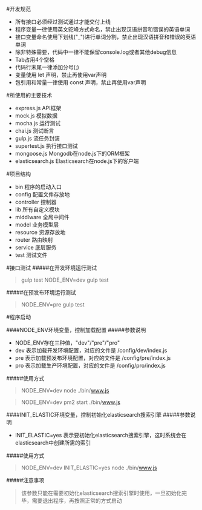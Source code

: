 #开发规范
- 所有接口必须经过测试通过才能交付上线
- 程序变量一律使用英文驼峰方式命名，禁止出现汉语拼音和错误的英语单词
- 接口变量命名使用下划线("_")进行单词分割，禁止出现汉语拼音和错误的英语单词
- 除非特殊需要，代码中一律不能保留console.log或者其他debug信息
- Tab占用4个空格
- 代码行末尾一律添加分号(;)
- 变量使用 let 声明，禁止再使用var声明
- 包引用和常量一律使用 const 声明，禁止再使用var声明

#所使用的主要技术
- express.js API框架
- mock.js 模拟数据
- mocha.js 运行测试
- chai.js 测试断言
- gulp.js 流任务封装
- supertest.js 执行接口测试
- mongoose.js Mongodb在node.js下的ORM框架
- elasticsearch.js Elasticsearch在node.js下的客户端

#项目结构
- bin 程序的启动入口
- config 配置文件存放地
- controller 控制器
- lib 所有自定义模块
- middlware 全局中间件
- model 业务模型层
- resource 资源存放地
- router 路由映射
- service 底层服务
- test 测试文件

#接口测试
#####在开发环境运行测试
> gulp test
> NODE_ENV=dev gulp test

#####在预发布环境运行测试
> NODE_ENV=pre gulp test

#程序启动

####NODE_ENV环境变量，控制加载配置
#####参数说明
- NODE_ENV存在三种值，"dev"/"pre"/"pro"
- dev 表示加载开发环境配置，对应的文件是 /config/dev/index.js 
- pre 表示加载预发布环境配置，对应的文件是 /config/pre/index.js
- pro 表示加载生产环境配置，对应的文件是 /config/pro/index.js

#####使用方式
> NODE_ENV=dev node ./bin/www.js

> NODE_ENV=dev pm2 start ./bin/www.js


####INIT_ELASTIC环境变量，控制初始化elasticsearch搜索引擎
#####参数说明
- INIT_ELASTIC=yes 表示要初始化elasticsearch搜索引擎，这时系统会在elasticsearch中创建所需的索引

#####使用方式
> NODE_ENV=dev INIT_ELASTIC=yes node ./bin/www.js

#####注意事项
> 该参数只能在需要初始化elasticsearch搜索引擎时使用，一旦初始化完毕，需要退出程序，再按照正常的方式启动